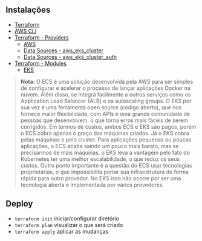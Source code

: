 ## Instalações
- [Terraform](https://developer.hashicorp.com/terraform/downloads)
- [AWS CLI](https://aws.amazon.com/pt/cli/)
- [Terraform - Providers](https://registry.terraform.io/browse/providers)
    - [AWS](https://registry.terraform.io/providers/hashicorp/aws/latest/docs)
    - [Data Sources - aws_eks_cluster](https://registry.terraform.io/providers/hashicorp/aws/latest/docs/data-sources/eks_cluster)
    - [Data Sources - aws_eks_cluster_auth](https://registry.terraform.io/providers/hashicorp/aws/latest/docs/data-sources/eks_cluster_auth)
- [Terraform - Modules](https://registry.terraform.io/browse/modules)
    - [EKS](https://registry.terraform.io/modules/terraform-aws-modules/eks/aws/latest)

> **Nota:** O ECS é uma solução desenvolvida pela AWS para ser simples de configurar e acelerar o processo de lançar aplicações Docker na nuvem. Além disso, se integra facilmente a outros serviços como os Application Load Balancer (ALB) e os autoscaling groups.
O EKS por sua vez é uma ferramenta open source (código aberto), que nos fornece maior flexibilidade, com APIs e uma grande comunidade de pessoas que desenvolvem, o que torna erros mais fáceis de serem corrigidos.
Em termos de custos, ambos ECS e EKS são pagos, porém o ECS cobra apenas o preço das máquinas criadas. Já o EKS cobra pelas máquinas e pelo cluster. Para aplicações pequenas ou poucas aplicações, o ECS acaba saindo um pouco mais barato, mas se precisarmos de mais máquinas, o EKS leva a vantagem pelo fato do Kubernetes ter uma melhor escalabilidade, o que reduz os seus custos.
Outro ponto importante é a questão do ECS usar tecnologias proprietárias, o que impossibilita portar sua infraestrutura de forma rápida para outro provedor. No EKS isso não ocorre por ser uma tecnologia aberta e implementada por vários provedores.

## Deploy
- `terraform init` iniciar/configurar diretório
- `terraform plan` visualizar o que será criado
- `terraform apply` aplicar as mudanças